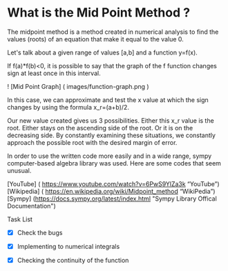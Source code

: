 # What is the Mid Point Method ?

The midpoint method is a method created in numerical analysis 
to find the values ​​(roots) of an equation that make it equal 
to the value 0.

Let's talk about a given range of values ​​[a,b] and a function y=f(x).

If f(a)*f(b)<0, it is possible to say that the graph of the f function 
changes sign at least once in this interval.

! [Mid Point Graph] ( images/function-graph.png )

In this case, we can approximate and test the x value at which the 
sign changes by using the formula x_r=(a+b)/2.

Our new value created gives us 3 possibilities. Either this x_r value is the root. 
Either stays on the ascending side of the root. Or it is on the decreasing side. 
By constantly examining these situations, we constantly approach the possible 
root with the desired margin of error.

In order to use the written code more easily and in a wide range, sympy 
computer-based algebra library was used. Here are some codes that seem unusual.


[YouTube] ( https://www.youtube.com/watch?v=6PwS9YlZa3k “YouTube”)
[Wikipedia] ( https://en.wikipedia.org/wiki/Midpoint_method “WikiPedia”)
[Sympy] (https://docs.sympy.org/latest/index.html "Sympy Library Offical Documentation")

Task List

-[x] Check the bugs
-[x] Implementing to numerical integrals
-[x] Checking the continuity of the function




